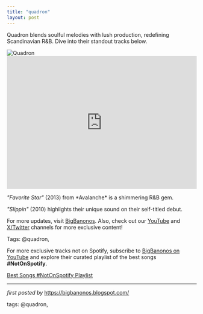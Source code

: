 ```yaml
---
title: "quadron"
layout: post
---
```

<!--Introductory Text-->
<p >Quadron blends soulful melodies with lush production, redefining Scandinavian R&B. Dive into their standout tracks below.</p> <!--Featured Image-->
<div > <img alt="Quadron" src="https://pbs.twimg.com/profile_images/1370341545447133188/uASd5J2q_400x400.jpg" />
</div> <!--Spotify Playlist Embed-->
<div > <iframe allow="autoplay; clipboard-write; encrypted-media; fullscreen; picture-in-picture" allowfullscreen="" frameborder="0" height="352" loading="lazy" src="https://open.spotify.com/embed/playlist/4eYebZGOPciKULMIMvBEji?utm_source=generator" width="100%"></iframe>
</div> <!--Song Information-->
<div > <p><em>"Favorite Star"</em> (2013) from *Avalanche* is a shimmering R&B gem.</p> <p><em>"Slippin"</em> (2010) highlights their unique sound on their self-titled debut.</p>
</div> <!--Footer Links-->
<div > <p>For more updates, visit <a href="https://bigbanonos.blogspot.com/" target="_blank">BigBanonos</a>. Also, check out our <a href="https://www.youtube.com/@BigBanonos" target="_blank">YouTube</a> and <a href="https://x.com/bigbanonos" target="_blank">X/Twitter</a> channels for more exclusive content!</p>
</div> <!--Tags-->
<p>Tags: @quadron,</p>


<!--Subscribe and Playlist Links-->
<div>
    <p>For more exclusive tracks not on Spotify, subscribe to <a href="https://www.youtube.com/@BigBanonos" target="_blank">BigBanonos on YouTube</a> and explore their curated playlist of the best songs <strong>#NotOnSpotify</strong>.</p>
    <p><a href="https://www.youtube.com/playlist?list=PLtuNtuTatqI0kFahUCbtbfenC_ET5O_tr" target="_blank">Best Songs #NotOnSpotify Playlist<br /></a></p></div>

<hr />

<p><em>first posted by</em> <a href="https://bigbanonos.blogspot.com/" rel="noopener" target="_new">https://bigbanonos.blogspot.com/</a></p>

<p>tags: @quadron,</p>
